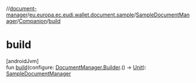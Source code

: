 //[document-manager](../../../../index.md)/[eu.europa.ec.eudi.wallet.document.sample](../../index.md)/[SampleDocumentManager](../index.md)/[Companion](index.md)/[build](build.md)

# build

[androidJvm]\
fun [build](build.md)(configure: [DocumentManager.Builder](../../../eu.europa.ec.eudi.wallet.document/-document-manager/-builder/index.md).() -&gt; [Unit](https://kotlinlang.org/api/latest/jvm/stdlib/kotlin/-unit/index.html)): [SampleDocumentManager](../index.md)
